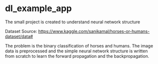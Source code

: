 # dl_example_app
The small project is created to understand neural network structure

Dataset Source: https://www.kaggle.com/sanikamal/horses-or-humans-dataset/data#

The problem is the binary classification of horses and humans. The image data is preprocessed and the simple neural network structure is written from scratch to learn the forward propagation and the backpropagation.
